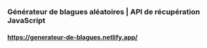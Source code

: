 ### Générateur de blagues aléatoires | API de récupération JavaScript
#### https://generateur-de-blagues.netlify.app/
